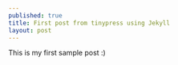 ```yaml
---
published: true
title: First post from tinypress using Jekyll
layout: post
---
```

This is my first sample post :)